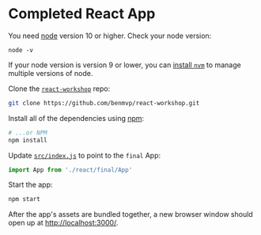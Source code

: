 # Completed React App

You need [node](https://nodejs.org/en/) version 10 or higher. Check your node version:

```
node -v
```

If your node version is version 9 or lower, you can [install `nvm`](https://github.com/creationix/nvm#install-script) to manage multiple versions of node.

Clone the [`react-workshop`](https://github.com/benmvp/react-workshop) repo:

```sh
git clone https://github.com/benmvp/react-workshop.git
```

Install all of the dependencies using [npm](http://npmjs.org/):

```sh
# ...or NPM
npm install
```

Update [`src/index.js`](../../index.js#L3) to point to the `final` App:

```js
import App from './react/final/App'
```

Start the app:

```sh
npm start
```

After the app's assets are bundled together, a new browser window should open up at [http://localhost:3000/](http://localhost:3000/).
